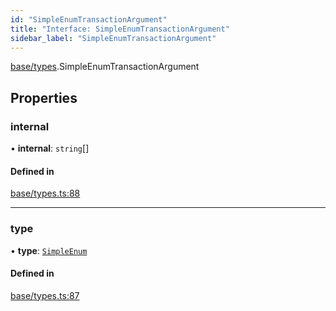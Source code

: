 ```yaml
---
id: "SimpleEnumTransactionArgument"
title: "Interface: SimpleEnumTransactionArgument"
sidebar_label: "SimpleEnumTransactionArgument"
---
```


[base/types](../../../../modules/Base/Types/Types.md).SimpleEnumTransactionArgument

## Properties

### internal

• **internal**: `string`[]

#### Defined in

[base/types.ts:88](https://github.com/PolymeshAssociation/polymesh-sdk/blob/fe2e6dd1d/src/base/types.ts#L88)

___

### type

• **type**: [`SimpleEnum`](../../../../enums/Base/Types/TransactionArgumentType/TransactionArgumentType.md#simpleenum)

#### Defined in

[base/types.ts:87](https://github.com/PolymeshAssociation/polymesh-sdk/blob/fe2e6dd1d/src/base/types.ts#L87)
